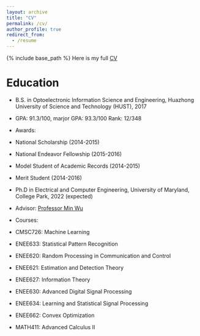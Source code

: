 ```yaml
---
layout: archive
title: "CV"
permalink: /cv/
author_profile: true
redirect_from:
  - /resume
---
```


{% include base_path %}
Here is my full [CV]()

Education
======
* B.S. in Optoelectronic Information Science and Engineering, Huazhong University of Science and Technology (HUST), 2017
 * GPA: 91.3/100, marjor GPA: 93.3/100 Rank: 12/348
 * Awards: 
  * National Scholarship (2014-2015)
  * National Endeavor Fellowship (2015-2016)
  * Model Student of Academic Records (2014-2015)
  * Merit Student (2014-2016) 

* Ph.D in Electrical and Computer Engineering, University of Maryland, College Park, 2022 (expected)
 * Advisor: [Professor Min Wu](https://user.eng.umd.edu/~minwu/)
 * Courses: 
  * CMSC726: Machine Learning
  * ENEE633: Statistical Pattern Recognition
  * ENEE620: Random Processing in Communication and Control
  * ENEE621: Estimation and Detection Theory
  * ENEE627: Information Theory
  * ENEE630: Advanced Digital Signal Processing
  * ENEE634: Learning and Statistical Signal Processing
  * ENEE662: Convex Optimization
  * MATH411: Advanced Calculus II


